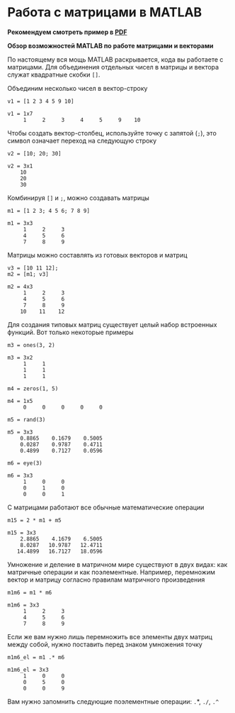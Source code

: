 # Работа с матрицами в MATLAB

**Рекомендуем смотреть пример в [PDF](matrices.pdf)**

**Обзор возможностей MATLAB по работе матрицами и векторами**

По настоящему вся мощь MATLAB раскрывается, кода вы работаете с матрицами. Для объединения отдельных чисел в матрицы и вектора служат квадратные скобки `[]`.

Объединим несколько чисел в вектор-строку

```matlab:Code
v1 = [1 2 3 4 5 9 10]
```

```text:Output
v1 = 1x7    
     1     2     3     4     5     9    10

```

Чтобы создать вектор-столбец, используйте точку с запятой (`;`), это символ означает переход на следующую строку

```matlab:Code
v2 = [10; 20; 30]
```

```text:Output
v2 = 3x1    
    10
    20
    30

```

Комбинируя `[]` и `;`, можно создавать матрицы

```matlab:Code
m1 = [1 2 3; 4 5 6; 7 8 9]
```

```text:Output
m1 = 3x3    
     1     2     3
     4     5     6
     7     8     9

```

Матрицы можно составлять из готовых векторов и матриц

```matlab:Code
v3 = [10 11 12];
m2 = [m1; v3]
```

```text:Output
m2 = 4x3    
     1     2     3
     4     5     6
     7     8     9
    10    11    12

```

Для создания типовых матриц существует целый набор встроенных функций. Вот только некоторые примеры

```matlab:Code
m3 = ones(3, 2)
```

```text:Output
m3 = 3x2    
     1     1
     1     1
     1     1

```

```matlab:Code
m4 = zeros(1, 5)
```

```text:Output
m4 = 1x5    
     0     0     0     0     0

```

```matlab:Code
m5 = rand(3)
```

```text:Output
m5 = 3x3    
    0.8865    0.1679    0.5005
    0.0287    0.9787    0.4711
    0.4899    0.7127    0.0596

```

```matlab:Code
m6 = eye(3)
```

```text:Output
m6 = 3x3    
     1     0     0
     0     1     0
     0     0     1

```

С матрицами работают все обычные математические операции

```matlab:Code
m15 = 2 * m1 + m5
```

```text:Output
m15 = 3x3    
    2.8865    4.1679    6.5005
    8.0287   10.9787   12.4711
   14.4899   16.7127   18.0596

```

Умножение и деление в матричном мире существуют в двух видах: как матричные операции и как поэлементные. Например, перемножим вектор и матрицу согласно правилам матричного произведения

```matlab:Code
m1m6 = m1 * m6
```

```text:Output
m1m6 = 3x3    
     1     2     3
     4     5     6
     7     8     9

```

Если же вам нужно лишь перемножить все элементы двух матриц между собой, нужно поставить перед знаком умножения точку

```matlab:Code
m1m6_el = m1 .* m6
```

```text:Output
m1m6_el = 3x3    
     1     0     0
     0     5     0
     0     0     9

```

Вам нужно запомнить следующие поэлементные операции: `.`*, `./`, `.^`